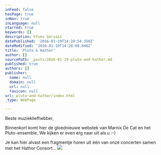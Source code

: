 ```yaml
---
inFeed: false
hasPage: true
inNav: true
inLanguage: null
starred: true
keywords: []
description: ©Yves Gervais
datePublished: '2016-01-19T14:20:54.350Z'
dateModified: '2016-01-19T14:20:08.848Z'
title: 'Pluto & Hathor'
author: []
sourcePath: _posts/2016-01-19-pluto-and-hathor.md
published: true
authors: []
publisher:
  name: null
  domain: null
  url: null
  favicon: null
url: pluto-and-hathor/index.html
_type: WebPage

---
```

Beste muziekliefhebber,

Binnenkort komt hier de gloednieuwe webstek van Marnix De Cat en het Pluto-ensemble. We kijken er even erg naar uit als u :-)

Je kan hier alvast een fragmentje horen uit één van onze concerten samen met het Hathor Consort...
![](https://s3-us-west-2.amazonaws.com/the-grid-img/p/2f3b3064a97ec1b68bf9b43f8f71c7297c324c4f.jpg)